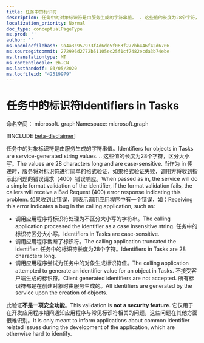 ```yaml
---
title: 任务中的标识符
description: 任务中的对象标识符是由服务生成的字符串值。 . 这些值的长度为28个字符，区分大小写。 当作为 in 传递时，服务将对标识符进行简单的格式验证，如果格式验证失败，调用方将收到指示此问题的错误请求（400）错误响应。 如果收到此错误，则表示调用应用程序中有一个错误，如：
localization_priority: Normal
doc_type: conceptualPageType
ms.prod: ''
author: ''
ms.openlocfilehash: 9a4a3c957973f4d6de5f063f277bb446f42d6706
ms.sourcegitcommit: 272996d2772b51105ec25f1cf7482ecda3b74ebe
ms.translationtype: MT
ms.contentlocale: zh-CN
ms.lasthandoff: 03/05/2020
ms.locfileid: "42519979"
---
```

# <a name="identifiers-in-tasks"></a><span data-ttu-id="caf6e-107">任务中的标识符</span><span class="sxs-lookup"><span data-stu-id="caf6e-107">Identifiers in Tasks</span></span>

<span data-ttu-id="caf6e-108">命名空间： microsoft. graph</span><span class="sxs-lookup"><span data-stu-id="caf6e-108">Namespace: microsoft.graph</span></span>

[!INCLUDE [beta-disclaimer](../../includes/beta-disclaimer.md)]

<span data-ttu-id="caf6e-109">任务中的对象标识符是由服务生成的字符串值。</span><span class="sxs-lookup"><span data-stu-id="caf6e-109">Identifiers for objects in Tasks are service-generated string values.</span></span> <span data-ttu-id="caf6e-110">.</span><span class="sxs-lookup"><span data-stu-id="caf6e-110">.</span></span> <span data-ttu-id="caf6e-111">这些值的长度为28个字符，区分大小写。</span><span class="sxs-lookup"><span data-stu-id="caf6e-111">The values are 28 characters long and are case-sensitive.</span></span> <span data-ttu-id="caf6e-112">当作为 in 传递时，服务将对标识符进行简单的格式验证，如果格式验证失败，调用方将收到指示此问题的错误请求（400）错误响应。</span><span class="sxs-lookup"><span data-stu-id="caf6e-112">When passed as in, the service will do a simple format validation of the identifier, if the format validation fails, the callers will receive a Bad Request (400) error response indicating this problem.</span></span> <span data-ttu-id="caf6e-113">如果收到此错误，则表示调用应用程序中有一个错误，如：</span><span class="sxs-lookup"><span data-stu-id="caf6e-113">Receiving this error indicates a bug in the calling application, such as:</span></span>

- <span data-ttu-id="caf6e-114">调用应用程序将标识符处理为不区分大小写的字符串。</span><span class="sxs-lookup"><span data-stu-id="caf6e-114">The calling application processed the identifier as a case insensitive string.</span></span> <span data-ttu-id="caf6e-115">任务中的标识符区分大小写。</span><span class="sxs-lookup"><span data-stu-id="caf6e-115">Identifiers in Tasks are case-sensitive.</span></span>
- <span data-ttu-id="caf6e-116">调用应用程序截断了标识符。</span><span class="sxs-lookup"><span data-stu-id="caf6e-116">The calling application truncated the identifier.</span></span> <span data-ttu-id="caf6e-117">任务中的标识符长度为28个字符。</span><span class="sxs-lookup"><span data-stu-id="caf6e-117">Identifiers in Tasks are 28 characters long.</span></span>
- <span data-ttu-id="caf6e-118">调用应用程序尝试为任务中的对象生成标识符值。</span><span class="sxs-lookup"><span data-stu-id="caf6e-118">The calling application attempted to generate an identifier value for an object in Tasks.</span></span> <span data-ttu-id="caf6e-119">不接受客户端生成的标识符。</span><span class="sxs-lookup"><span data-stu-id="caf6e-119">Client generated identifiers are not accepted.</span></span> <span data-ttu-id="caf6e-120">所有标识符都是在创建对象时由服务生成的。</span><span class="sxs-lookup"><span data-stu-id="caf6e-120">All identifiers are generated by the service upon the creation of objects.</span></span>

<span data-ttu-id="caf6e-121">此验证**不是一项安全功能**。</span><span class="sxs-lookup"><span data-stu-id="caf6e-121">This validation is **not a security feature**.</span></span> <span data-ttu-id="caf6e-122">它仅用于在开发应用程序期间通知应用程序与常见标识符相关的问题，这些问题在其他方面很难识别。</span><span class="sxs-lookup"><span data-stu-id="caf6e-122">It is only meant to inform applications about common identifier related issues during the development of the application, which are otherwise hard to identify.</span></span>
